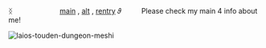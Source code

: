 ᛝ  　  　     　 　  　  [main](https://github.com/retrobive) , [alt](https://github.com/elster-unit) , [rentry](https://rentry.co/elster-unit)
𝜗  　  　     Please check my main 4 info about me!
                   
![laios-touden-dungeon-meshi](https://github.com/user-attachments/assets/dcb348dc-4715-4f30-8e05-e2d1bdf72126)
